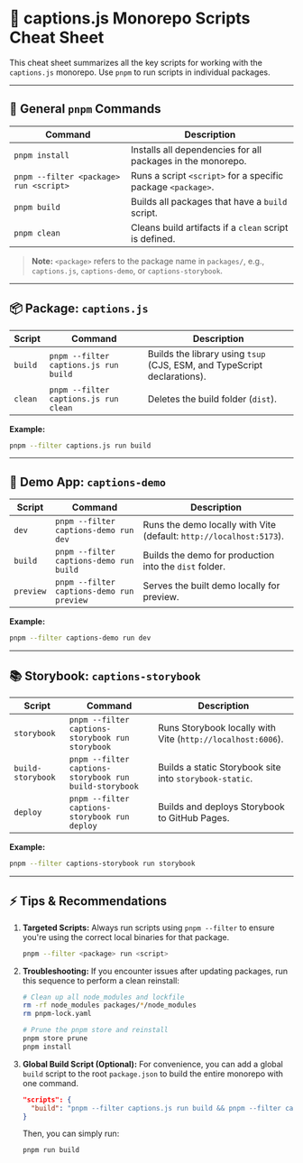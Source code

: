 # 📖 captions.js Monorepo Scripts Cheat Sheet

This cheat sheet summarizes all the key scripts for working with the `captions.js` monorepo. Use `pnpm` to run scripts in individual packages.

---

## 🌟 General `pnpm` Commands

| Command                                | Description                                                  |
| -------------------------------------- | ------------------------------------------------------------ |
| `pnpm install`                         | Installs all dependencies for all packages in the monorepo.  |
| `pnpm --filter <package> run <script>` | Runs a script `<script>` for a specific package `<package>`. |
| `pnpm build`                           | Builds all packages that have a `build` script.              |
| `pnpm clean`                           | Cleans build artifacts if a `clean` script is defined.       |

> **Note:** `<package>` refers to the package name in `packages/`, e.g., `captions.js`, `captions-demo`, or `captions-storybook`.

---

## 📦 Package: `captions.js`

| Script  | Command                               | Description                                                              |
| ------- | ------------------------------------- | ------------------------------------------------------------------------ |
| `build` | `pnpm --filter captions.js run build` | Builds the library using `tsup` (CJS, ESM, and TypeScript declarations). |
| `clean` | `pnpm --filter captions.js run clean` | Deletes the build folder (`dist`).                                       |

**Example:**

```bash
pnpm --filter captions.js run build
```

---

## 🎨 Demo App: `captions-demo`

| Script    | Command                                   | Description                                                         |
| --------- | ----------------------------------------- | ------------------------------------------------------------------- |
| `dev`     | `pnpm --filter captions-demo run dev`     | Runs the demo locally with Vite (default: `http://localhost:5173`). |
| `build`   | `pnpm --filter captions-demo run build`   | Builds the demo for production into the `dist` folder.              |
| `preview` | `pnpm --filter captions-demo run preview` | Serves the built demo locally for preview.                          |

**Example:**

```bash
pnpm --filter captions-demo run dev
```

---

## 📚 Storybook: `captions-storybook`

| Script            | Command                                                | Description                                                 |
| ----------------- | ------------------------------------------------------ | ----------------------------------------------------------- |
| `storybook`       | `pnpm --filter captions-storybook run storybook`       | Runs Storybook locally with Vite (`http://localhost:6006`). |
| `build-storybook` | `pnpm --filter captions-storybook run build-storybook` | Builds a static Storybook site into `storybook-static`.     |
| `deploy`          | `pnpm --filter captions-storybook run deploy`          | Builds and deploys Storybook to GitHub Pages.               |

**Example:**

```bash
pnpm --filter captions-storybook run storybook
```

---

## ⚡ Tips & Recommendations

1.  **Targeted Scripts:** Always run scripts using `pnpm --filter` to ensure you're using the correct local binaries for that package.

    ```bash
    pnpm --filter <package> run <script>
    ```

2.  **Troubleshooting:** If you encounter issues after updating packages, run this sequence to perform a clean reinstall:

    ```bash
    # Clean up all node_modules and lockfile
    rm -rf node_modules packages/*/node_modules
    rm pnpm-lock.yaml

    # Prune the pnpm store and reinstall
    pnpm store prune
    pnpm install
    ```

3.  **Global Build Script (Optional):** For convenience, you can add a global `build` script to the root `package.json` to build the entire monorepo with one command.

    ```json
    "scripts": {
      "build": "pnpm --filter captions.js run build && pnpm --filter captions-demo run build && pnpm --filter captions-storybook run build-storybook"
    }
    ```

    Then, you can simply run:

    ```bash
    pnpm run build
    ```
